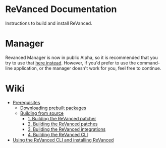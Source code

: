 # ReVanced Documentation

Instructions to build and install ReVanced.

# Manager

Revanced Manager is now in public Alpha, so it is recommended that you try to use that [here instead](https://github.com/revanced/revanced-manager/releases/tag/v0.0.14). However, if you'd prefer to use the command-line application, or the manager doesn't work for you, feel free to continue.

# Wiki

- [Prerequisites](https://github.com/revanced/revanced-documentation/wiki/Prerequisites)
  - [Downloading prebuilt packages](https://github.com/revanced/revanced-documentation/wiki/Downloading-prebuilt-packages)
  - [Building from source](https://github.com/revanced/revanced-documentation/wiki/Building-from-source)
    - [1. Building the ReVanced patcher](https://github.com/revanced/revanced-documentation/wiki/Building-the-ReVanced-patcher)
    - [2. Building the ReVanced patches](https://github.com/revanced/revanced-documentation/wiki/Building-the-ReVanced-patches)
    - [3. Building the ReVanced integrations](https://github.com/revanced/revanced-documentation/wiki/Building-the-ReVanced-integrations)
    - [4. Building the ReVanced CLI](https://github.com/revanced/revanced-documentation/wiki/Building-the-ReVanced-CLI)
- [Using the ReVanced CLI and installing ReVanced](https://github.com/revanced/revanced-documentation/wiki/Using-the-ReVanced-CLI-and-installing-ReVanced)
